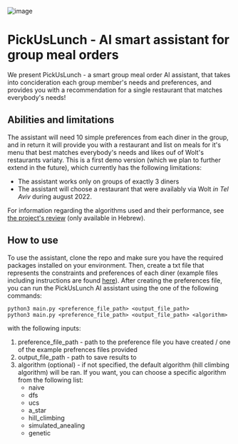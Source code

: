 ![image](https://user-images.githubusercontent.com/36603609/187044513-49cbe2fe-aaeb-4bd2-aafc-7fa452b285ed.png)
# PickUsLunch - AI smart assistant for group meal orders
We present PickUsLunch - a smart group meal order AI assistant, that takes into concideration each group member's needs and preferences, and provides you with a recommendation for a single restaurant that matches everybody's needs!
## Abilities and limitations
The assistant will need 10 simple preferences from each diner in the group, and in return it will provide you with a restaurant and list on meals for it's menu that best matches everybody's needs and likes ouf of Wolt's restaurants variaty. 
This is a first demo version (which we plan to further extend in the future), which currently has the following limitations:
* The assistant works only on groups of exactly 3 diners
* The assistant will choose a restaurant that were availably via Wolt _in Tel Aviv_ during august 2022.


For information regarding the algorithms used and their performance, see [the project's review](https://github.com/NitzanBarzilay/PickUsLunch/blob/main/PickUsLunch%20-%20Project%20review%20(Hebrew).pdf) (only available in Hebrew). 

## How to use
To use the assistant, clone the repo and make sure you have the required packages installed on your environment. 
Then, create a txt file that represents the constraints and preferences of each diner (example files including instructions are found [here](https://github.com/NitzanBarzilay/PickUsLunch/tree/main/example_preferences)). After creating the preferences file, you can run the PickUsLunch AI assistant using the one of the following commands:
```
python3 main.py <preference_file_path> <output_file_path>
python3 main.py <preference_file_path> <output_file_path> <algorithm>
```
with the following inputs:
1. preference_file_path - path to the preference file you have created / one of the example prefrences files provided
2. output_file_path - path to save results to
3. algorithm (optional) - if not specified, the default algorithm (hill climbing algorithm) will be ran. If you want, you can choose a specific algorithm from the following list:
   - naive
   - dfs
   - ucs
   - a_star
   - hill_climbing
   - simulated_anealing
   - genetic
